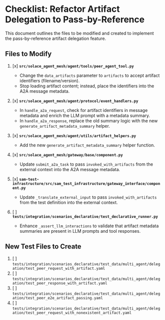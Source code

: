# Checklist: Refactor Artifact Delegation to Pass-by-Reference

This document outlines the files to be modified and created to implement the pass-by-reference artifact delegation feature.

## Files to Modify

1. [x] **`src/solace_agent_mesh/agent/tools/peer_agent_tool.py`**
    -   Change the `data_artifacts` parameter to `artifacts` to accept artifact identifiers (filename/version).
    -   Stop loading artifact content; instead, place the identifiers into the A2A message metadata.

2. [x] **`src/solace_agent_mesh/agent/protocol/event_handlers.py`**
    -   In `handle_a2a_request`, check for artifact identifiers in message metadata and enrich the LLM prompt with a metadata summary.
    -   In `handle_a2a_response`, replace the old summary logic with the new `generate_artifact_metadata_summary` helper.

3. [x] **`src/solace_agent_mesh/agent/utils/artifact_helpers.py`**
    -   Add the new `generate_artifact_metadata_summary` helper function.

4. [x] **`src/solace_agent_mesh/gateway/base/component.py`**
    -   Update `submit_a2a_task` to pass `invoked_with_artifacts` from the external context into the A2A message metadata.

5. [x] **`sam-test-infrastructure/src/sam_test_infrastructure/gateway_interface/component.py`**
    -   Update `_translate_external_input` to pass `invoked_with_artifacts` from the test definition into the external context.

6. [ ] **`tests/integration/scenarios_declarative/test_declarative_runner.py`**
    -   Enhance `_assert_llm_interactions` to validate that artifact metadata summaries are present in LLM prompts and tool responses.

## New Test Files to Create

1. [ ] `tests/integration/scenarios_declarative/test_data/multi_agent/delegation/test_peer_request_with_artifact.yaml`
2. [ ] `tests/integration/scenarios_declarative/test_data/multi_agent/delegation/test_peer_response_with_artifact.yaml`
3. [ ] `tests/integration/scenarios_declarative/test_data/multi_agent/delegation/test_peer_e2e_artifact_passing.yaml`
4. [ ] `tests/integration/scenarios_declarative/test_data/multi_agent/delegation/test_peer_request_with_nonexistent_artifact.yaml`
